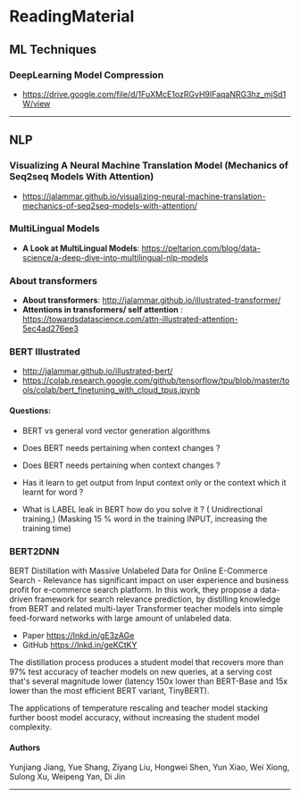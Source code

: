 # ReadingMaterial

##  ML Techniques 

### DeepLearning Model Compression
   *  https://drive.google.com/file/d/1FuXMcE1ozRGvH9IFaqaNRG3hz_mjSd1W/view


------------------------------------------------------------------------------------------------------------------------------------------------------------------
##  NLP 

### Visualizing A Neural Machine Translation Model (Mechanics of Seq2seq Models With Attention)
   * https://jalammar.github.io/visualizing-neural-machine-translation-mechanics-of-seq2seq-models-with-attention/

### MultiLingual Models
   * **A Look at MultiLingual Models**: https://peltarion.com/blog/data-science/a-deep-dive-into-multilingual-nlp-models

### About transformers
   *  **About transformers**: http://jalammar.github.io/illustrated-transformer/
   *  **Attentions in transformers/ self attention** : https://towardsdatascience.com/attn-illustrated-attention-5ec4ad276ee3
   
   
### BERT Illustrated
   * http://jalammar.github.io/illustrated-bert/
   * https://colab.research.google.com/github/tensorflow/tpu/blob/master/tools/colab/bert_finetuning_with_cloud_tpus.ipynb

#### Questions:
  * BERT vs  general vord vector generation algorithms
  * Does BERT needs pertaining  when context changes ?

  * Does BERT needs pertaining  when context changes ?
  * Has it learn to get output from Input context only or the context which it learnt for word ?
  * What is LABEL leak in BERT how do you solve it ? 
       ( Unidirectional training,)
       (Masking 15 % word in the  training INPUT, increasing the training time)

    



### BERT2DNN
BERT Distillation with Massive Unlabeled Data for Online E-Commerce Search - Relevance has significant impact on user experience and business profit for e-commerce search platform. In this work, they propose a data-driven framework for search relevance prediction, by distilling knowledge from BERT and related multi-layer Transformer teacher models into simple feed-forward networks with large amount of unlabeled data.

 * Paper https://lnkd.in/gE3zAGe
 * GitHub https://lnkd.in/geKCtKY

The distillation process produces a student model that recovers more than 97% test accuracy of teacher models on new queries, at a serving cost that's several magnitude lower (latency 150x lower than BERT-Base and 15x lower than the most efficient BERT variant, TinyBERT).

The applications of temperature rescaling and teacher model stacking further boost model accuracy, without increasing the student model complexity.

#### Authors
Yunjiang Jiang, Yue Shang, Ziyang Liu, Hongwei Shen, Yun Xiao, Wei Xiong, Sulong Xu, Weipeng Yan, Di Jin

--------------------------------------------------------------------------------------------------------------------------------------------------------------------
